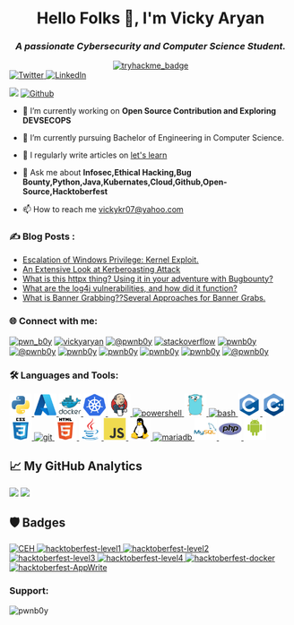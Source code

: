 <h1 align="center">Hello Folks 👋, I'm Vicky Aryan</h1>
<h3 align="center"><i>A passionate Cybersecurity and Computer Science Student.</i></h3>
<div align="center">
  <a href="https://tryhackme.com/p/elliothacking">
  <a  href="https://tryhackme.com/p/pwnb0y">
  <img src="https://raw.githubusercontent.com/pwnb0y/pwnb0y/master/assets/thm_propic.png" alt="tryhackme_badge"/>
  </div>
  </a>

<div align="left" >
  <a href="https://twitter.com/pwn_b0y" >
    <img
      src="https://img.shields.io/twitter/follow/pwn_b0y?label=Twitter&logo=twitter&style=flat-square&color=1da1f2&logoColor=ffffff"
      alt="Twitter"
    />
    
  </a>
  <a href="https://www.linkedin.com/in/vickyaryan" >
    <img
      src="https://img.shields.io/static/v1?logo=linkedin&style=flat-square&color=0072b1&label=LinkedIn&message=%E2%98%86"
      alt="LinkedIn"
    />
  </a >

[![](https://visitor-badge.laobi.icu/badge?page_id=pwnb0y)](https://github.com/pwnb0y)
[![Github](https://img.shields.io/github/followers/pwnb0y?label=Follow&style=social)](https://github.com/pwnb0y) </br>
- 🔭 I’m currently working on **Open Source Contribution and Exploring DEVSECOPS**

- 🌱 I’m currently pursuing Bachelor of Engineering in Computer Science.

- 📝 I regularly write articles on [let's learn](https://pwnb0y.medium.com/)

- 💬 Ask me about **Infosec,Ethical Hacking,Bug Bounty,Python,Java,Kubernates,Cloud,Github,Open-Source,Hacktoberfest**

-  📫 How to reach me [vickykr07@yahoo.com](mailto:vickykr07@yahoo.com)

### :writing_hand: Blog Posts :
<!-- BLOG-POST-LIST:START -->
- [Escalation of Windows Privilege: Kernel Exploit.](https://pwnb0y.medium.com/escalation-of-windows-privilege-kernel-exploit-bddda00c1ab2?source=rss-3e35a1137605------2)
- [An Extensive Look at Kerberoasting Attack](https://pwnb0y.medium.com/an-extensive-look-at-kerberoasting-attack-3c8970f403d6?source=rss-3e35a1137605------2)
- [What is this httpx thing? Using it in your adventure with Bugbounty?](https://systemweakness.com/what-is-this-httpx-thing-using-it-in-your-adventure-with-bugbounty-f91f1ef31d49?source=rss-3e35a1137605------2)
- [What are the log4j vulnerabilities, and how did it function?](https://pwnb0y.medium.com/what-are-the-log4j-vulnerabilities-and-how-did-it-function-5d2cc6906433?source=rss-3e35a1137605------2)
- [What is Banner Grabbing??Several Approaches for Banner Grabs.](https://pwnb0y.medium.com/what-is-banner-grabbing-several-approaches-for-banner-grabs-6fc2cce7b2a0?source=rss-3e35a1137605------2)
<!-- BLOG-POST-LIST:END -->
<h3 align="left"> 🌐 Connect with me:</h3>
<p align="left">
<a href="https://twitter.com/pwn_b0y" target="blank"><img align="center" src="https://raw.githubusercontent.com/rahuldkjain/github-profile-readme-generator/master/src/images/icons/Social/twitter.svg" alt="pwn_b0y" height="30" width="40" /></a>
<a href="https://linkedin.com/in/vickyaryan" target="blank"><img align="center" src="https://raw.githubusercontent.com/rahuldkjain/github-profile-readme-generator/master/src/images/icons/Social/linked-in-alt.svg" alt="vickyaryan" height="30" width="40" /></a>
<a href="https://medium.com/@pwnb0y" target="blank"><img align="center" src="https://raw.githubusercontent.com/rahuldkjain/github-profile-readme-generator/master/src/images/icons/Social/medium.svg" alt="@pwnb0y" height="30" width="40" /></a>
<a href="https://stackoverflow.com/users/19889311/vicky-aryan" target="blank"><img align="center" src="https://www.vectorlogo.zone/logos/stackoverflow/stackoverflow-icon.svg" alt="stackoverflow" height="30" width="40" /></a>
<a href="https://dev.to/pwnb0y" target="blank"><img align="center" src="https://raw.githubusercontent.com/rahuldkjain/github-profile-readme-generator/master/src/images/icons/Social/devto.svg" alt="pwnb0y" height="30" width="40" /></a>
<a href="https://hashnode.com/@pwnb0y" target="blank"><img align="center" src="https://raw.githubusercontent.com/rahuldkjain/github-profile-readme-generator/master/src/images/icons/Social/hashnode.svg" alt="@pwnb0y" height="30" width="40" /></a>
<a href="https://www.codechef.com/users/pwnb0y" target="blank"><img align="center" src="https://cdn.jsdelivr.net/npm/simple-icons@3.1.0/icons/codechef.svg" alt="pwnb0y" height="30" width="40" /></a>
<a href="https://www.hackerrank.com/pwnb0y" target="blank"><img align="center" src="https://raw.githubusercontent.com/rahuldkjain/github-profile-readme-generator/master/src/images/icons/Social/hackerrank.svg" alt="pwnb0y" height="30" width="40" /></a>
<a href="https://codeforces.com/profile/pwnb0y" target="blank"><img align="center" src="https://raw.githubusercontent.com/rahuldkjain/github-profile-readme-generator/master/src/images/icons/Social/codeforces.svg" alt="pwnb0y" height="30" width="40" /></a>
<a href="https://www.leetcode.com/pwnb0y" target="blank"><img align="center" src="https://raw.githubusercontent.com/rahuldkjain/github-profile-readme-generator/master/src/images/icons/Social/leet-code.svg" alt="pwnb0y" height="30" width="40" /></a>
<a href="https://www.hackerearth.com/@pwnb0y" target="blank"><img align="center" src="https://raw.githubusercontent.com/rahuldkjain/github-profile-readme-generator/master/src/images/icons/Social/hackerearth.svg" alt="@pwnb0y" height="30" width="40" /></a>


</p><h3 align="left"> 🛠️ Languages and Tools:</h3>
<p align="left">  <a href="https://www.python.org" target="_blank" rel="noreferrer"> <img src="https://raw.githubusercontent.com/devicons/devicon/master/icons/python/python-original.svg" alt="python" width="40" height="40"/></a><a href="https://azure.microsoft.com/" target="_blank" rel="noreferrer"> <img src="https://raw.githubusercontent.com/devicons/devicon/master/icons/azure/azure-original.svg" alt="azure" width="40" height="40"/> </a><a href="https://www.docker.com/" target="_blank" rel="noreferrer"> <img src="https://raw.githubusercontent.com/devicons/devicon/master/icons/docker/docker-original-wordmark.svg" alt="docker" width="40" height="40"/> </a><a href="https://kubernetes.io/" target="_blank" rel="noreferrer"> <img src="https://raw.githubusercontent.com/devicons/devicon/master/icons/kubernetes/kubernetes-plain.svg" alt="kubernetes" width="40" height="40"/></a><a href="https://www.jenkins.io/" target="_blank" rel="noreferrer"> <img src="https://raw.githubusercontent.com/devicons/devicon/master/icons/jenkins/jenkins-original.svg" alt="python" width="40" height="40"/> </a><a href="https://github.com/PowerShell/PowerShell" target="_blank" rel="noreferrer"> <img src="https://raw.githubusercontent.com/PowerShell/PowerShell/master/assets/ps_black_64.svg" alt="powershell" width="40" height="40"/> </a><a href="https://go.dev" target="_blank" rel="noreferrer"> <img src="https://raw.githubusercontent.com/devicons/devicon/master/icons/go/go-original.svg" alt="android" width="40" height="40"/> </a><a href="https://www.gnu.org/software/bash/" target="_blank" rel="noreferrer"> <img src="https://www.vectorlogo.zone/logos/gnu_bash/gnu_bash-icon.svg" alt="bash" width="40" height="40"/> </a> <a href="https://www.cprogramming.com/" target="_blank" rel="noreferrer"> <img src="https://raw.githubusercontent.com/devicons/devicon/master/icons/c/c-original.svg" alt="c" width="40" height="40"/> </a> <a href="https://www.w3schools.com/cpp/" target="_blank" rel="noreferrer"> <img src="https://raw.githubusercontent.com/devicons/devicon/master/icons/cplusplus/cplusplus-original.svg" alt="cplusplus" width="40" height="40"/> </a> <a href="https://www.w3schools.com/css/" target="_blank" rel="noreferrer"> <img src="https://raw.githubusercontent.com/devicons/devicon/master/icons/css3/css3-original-wordmark.svg" alt="css3" width="40" height="40"/> </a><a href="https://git-scm.com/" target="_blank" rel="noreferrer"> <img src="https://www.vectorlogo.zone/logos/git-scm/git-scm-icon.svg" alt="git" width="40" height="40"/> </a> <a href="https://www.w3.org/html/" target="_blank" rel="noreferrer"> <img src="https://raw.githubusercontent.com/devicons/devicon/master/icons/html5/html5-original-wordmark.svg" alt="html5" width="40" height="40"/> </a> <a href="https://www.java.com" target="_blank" rel="noreferrer"> <img src="https://raw.githubusercontent.com/devicons/devicon/master/icons/java/java-original.svg" alt="java" width="40" height="40"/> </a> <a href="https://developer.mozilla.org/en-US/docs/Web/JavaScript" target="_blank" rel="noreferrer"> <img src="https://raw.githubusercontent.com/devicons/devicon/master/icons/javascript/javascript-original.svg" alt="javascript" width="40" height="40"/> </a> <a href="https://www.linux.org/" target="_blank" rel="noreferrer"> <img src="https://raw.githubusercontent.com/devicons/devicon/master/icons/linux/linux-original.svg" alt="linux" width="40" height="40"/> </a> <a href="https://mariadb.org/" target="_blank" rel="noreferrer"> <img src="https://www.vectorlogo.zone/logos/mariadb/mariadb-icon.svg" alt="mariadb" width="40" height="40"/> </a> <a href="https://www.mysql.com/" target="_blank" rel="noreferrer"> <img src="https://raw.githubusercontent.com/devicons/devicon/master/icons/mysql/mysql-original-wordmark.svg" alt="mysql" width="40" height="40"/> </a> <a href="https://www.php.net" target="_blank" rel="noreferrer"> <img src="https://raw.githubusercontent.com/devicons/devicon/master/icons/php/php-original.svg" alt="php" width="40" height="40"/> </a>
<a href="https://developer.android.com" target="_blank" rel="noreferrer"> <img src="https://raw.githubusercontent.com/devicons/devicon/master/icons/android/android-original-wordmark.svg" alt="android" width="40" height="40"/> </a></p>

## &#x1f4c8; My GitHub Analytics

<p align="left">
 <a href="https://github-readme-stats-eight-theta.vercel.app/api?username=pwnb0y">
<img height="180em" src="https://github-readme-stats-eight-theta.vercel.app/api?username=pwnb0y&show_icons=true&theme=radical&include_all_commits=true&count_private=false"/></a>
<img height="180em" src="https://github-readme-stats-eight-theta.vercel.app/api/top-langs/?username=pwnb0y&layout=compact&langs_count=8&theme=merko"/>
</p>
  
 ## 🛡️ Badges
  
  <p align=""> <a href="https://aspen.eccouncil.org/VerifyBadge?type=certification&a=qtIP/2jATy2zclmn+84C4GsxRgbK9vJ/qlMH/uTuOnc=" target="blank"><img width="120px" height="120px" src="https://user-images.githubusercontent.com/96813659/204074388-11f8c47f-2d5f-4131-a18a-a2e719023281.png" alt="CEH"/> </a> 
  <a href="https://holopin.io/@pwnb0y" target="blank"><img width="120px" height="120px" src="https://user-images.githubusercontent.com/96813659/199291789-6bf1daec-a347-4e95-aa42-c58ce3d82b21.png" alt="hacktoberfest-level1"/> </a>
 <a href="https://holopin.io/@pwnb0y" target="blank"><img width="120px" height="120px" src="https://user-images.githubusercontent.com/96813659/199291813-d52dd06b-a3bd-47aa-8e36-f1c6f0af9b29.png" alt="hacktoberfest-level2"/> </a>
    <a href="https://holopin.io/@pwnb0y" target="blank"><img width="120px" height="120px" src="https://user-images.githubusercontent.com/96813659/199291862-6edb8f66-8337-4621-a747-f8ca438b669f.png" alt="hacktoberfest-level3"/> </a>
    <a href="https://holopin.io/@pwnb0y" target="blank"><img width="120px" height="120px" src="https://user-images.githubusercontent.com/96813659/199291888-d11574ff-f23a-440d-8930-483bdb119cd7.png" alt="hacktoberfest-level4"/> </a>
    <a href="https://holopin.io/@pwnb0y" target="blank"><img width="120px" height="120px" src="https://user-images.githubusercontent.com/96813659/202915805-b0f69dfc-684f-44f9-a412-51e71484876f.png" alt="hacktoberfest-docker"/> </a>
    <a href="https://holopin.io/@pwnb0y" target="blank"><img width="120px" height="120px" src="https://user-images.githubusercontent.com/96813659/202915843-21f941c9-12fa-4561-8c32-52d930daeff6.png" alt="hacktoberfest-AppWrite"/> </a>
    </p>
 
<h3 align="left">Support:</h3>
<p><a href="https://www.buymeacoffee.com/pwnb0y"> <img align="left" src="https://cdn.buymeacoffee.com/buttons/v2/default-yellow.png" height="50" width="210" alt="pwnb0y" /></a></p><br><br>

